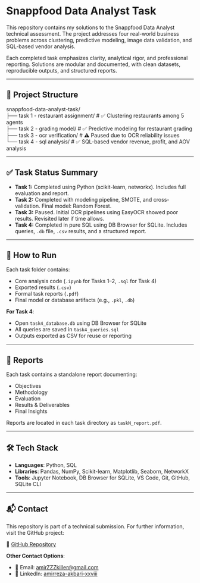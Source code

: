 # Snappfood Data Analyst Task

This repository contains my solutions to the Snappfood Data Analyst technical assessment. The project addresses four real-world business problems across clustering, predictive modeling, image data validation, and SQL-based vendor analysis.

Each completed task emphasizes clarity, analytical rigor, and professional reporting. Solutions are modular and documented, with clean datasets, reproducible outputs, and structured reports.

---

## 📁 Project Structure

snappfood-data-analyst-task/<br>
├── task 1 - restaurant assignment/ # ✅ Clustering restaurants among 5 agents<br>
├── task 2 - grading model/ # ✅ Predictive modeling for restaurant grading<br>
├── task 3 - ocr verification/ # ⚠️ Paused due to OCR reliability issues<br>
└── task 4 - sql analysis/ # ✅ SQL-based vendor revenue, profit, and AOV analysis<br>

---

## ✅ Task Status Summary

- **Task 1:** Completed using Python (scikit-learn, networkx). Includes full evaluation and report.
- **Task 2:** Completed with modeling pipeline, SMOTE, and cross-validation. Final model: Random Forest.
- **Task 3:** Paused. Initial OCR pipelines using EasyOCR showed poor results. Revisited later if time allows.
- **Task 4:** Completed in pure SQL using DB Browser for SQLite. Includes queries, `.db` file, `.csv` results, and a structured report.

---

## 🚀 How to Run

Each task folder contains:
- Core analysis code (`.ipynb` for Tasks 1–2, `.sql` for Task 4)
- Exported results (`.csv`)
- Formal task reports (`.pdf`)
- Final model or database artifacts (e.g., `.pkl`, `.db`)

**For Task 4**:
- Open `task4_database.db` using DB Browser for SQLite
- All queries are saved in `task4_queries.sql`
- Outputs exported as CSV for reuse or reporting

---

## 📄 Reports

Each task contains a standalone report documenting:
- Objectives
- Methodology
- Evaluation
- Results & Deliverables
- Final Insights

Reports are located in each task directory as `taskN_report.pdf`.

---

## 🛠️ Tech Stack

- **Languages**: Python, SQL
- **Libraries**: Pandas, NumPy, Scikit-learn, Matplotlib, Seaborn, NetworkX
- **Tools**: Jupyter Notebook, DB Browser for SQLite, VS Code, Git, GitHub, SQLite CLI

---

## 📬 Contact

This repository is part of a technical submission. For further information, visit the GitHub project:

🔗 [GitHub Repository]({https://github.com/amirZZZkiller/snappfood-data-analyst-task})

**Other Contact Options**:
- 📧 Email: [amirZZZkiller@gmail.com]({mailto:amirZZZkiller@gmail.com})
- 🔗 LinkedIn: [amirreza-akbari-xxviii]({https://www.linkedin.com/in/amirreza-akbari-xxviii})
